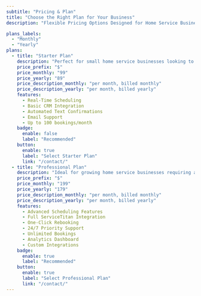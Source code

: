 ```yaml
---
subtitle: "Pricing & Plan"
title: "Choose the Right Plan for Your Business"
description: "Flexible Pricing Options Designed for Home Service Businesses <br> Ready to Transform Their Scheduling and Booking Process."

plans_labels:
  - "Monthly"
  - "Yearly"
plans:
  - title: "Starter Plan"
    description: "Perfect for small home service businesses looking to streamline their scheduling with essential features."
    price_prefix: "$"
    price_monthly: "99"
    price_yearly: "89"
    price_description_monthly: "per month, billed monthly"
    price_description_yearly: "per month, billed yearly"
    features:
      - Real-Time Scheduling
      - Basic CRM Integration
      - Automated Text Confirmations
      - Email Support
      - Up to 100 bookings/month
    badge:
      enable: false
      label: "Recommended"
    button:
      enable: true
      label: "Select Starter Plan"
      link: "/contact/"
  - title: "Professional Plan"
    description: "Ideal for growing home service businesses requiring advanced features and priority support."
    price_prefix: "$"
    price_monthly: "199"
    price_yearly: "179"
    price_description_monthly: "per month, billed monthly"
    price_description_yearly: "per month, billed yearly"
    features:
      - Advanced Scheduling Features
      - Full ServiceTitan Integration
      - One-Click Rebooking
      - 24/7 Priority Support
      - Unlimited Bookings
      - Analytics Dashboard
      - Custom Integrations
    badge:
      enable: true
      label: "Recommended"
    button:
      enable: true
      label: "Select Professional Plan"
      link: "/contact/"
---
```

